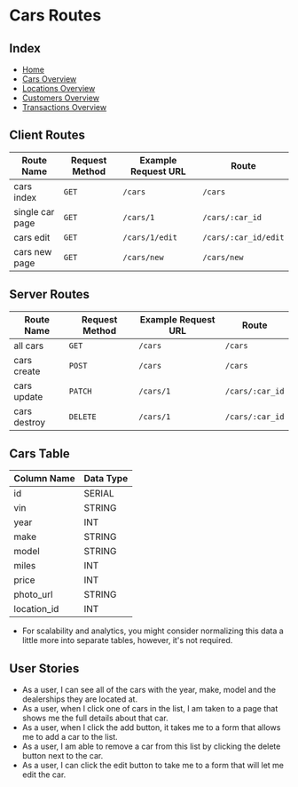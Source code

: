 # Cars Routes

## Index

- [Home](/)
- [Cars Overview](/cars_overview.md)
- [Locations Overview](/locations_overview.md)
- [Customers Overview](/customers_overview.md)
- [Transactions Overview](/transactions_overview.md)

## Client Routes

| Route Name      | Request Method | Example Request URL | Route                |
| --------------- | -------------- | ------------------- | -------------------- |
| cars index      | `GET`          | `/cars`             | `/cars`              |
| single car page | `GET`          | `/cars/1`           | `/cars/:car_id`      |
| cars edit       | `GET`          | `/cars/1/edit`      | `/cars/:car_id/edit` |
| cars new page   | `GET`          | `/cars/new`         | `/cars/new`          |

## Server Routes

| Route Name   | Request Method | Example Request URL | Route           |
| ------------ | -------------- | ------------------- | --------------- |
| all cars     | `GET`          | `/cars`             | `/cars`         |
| cars create  | `POST`         | `/cars`             | `/cars`         |
| cars update  | `PATCH`        | `/cars/1`           | `/cars/:car_id` |
| cars destroy | `DELETE`       | `/cars/1`           | `/cars/:car_id` |

## Cars Table

| Column Name | Data Type |
| ----------- | --------- |
| id          | SERIAL    |
| vin         | STRING    |
| year        | INT       |
| make        | STRING    |
| model       | STRING    |
| miles       | INT       |
| price       | INT       |
| photo_url   | STRING    |
| location_id | INT       |

- For scalability and analytics, you might consider normalizing this data a little more into separate tables, however, it's not required.

## User Stories

- As a user, I can see all of the cars with the year, make, model and the dealerships they are located at.
- As a user, when I click one of cars in the list, I am taken to a page that shows me the full details about that car.
- As a user, when I click the add button, it takes me to a form that allows me to add a car to the list.
- As a user, I am able to remove a car from this list by clicking the delete button next to the car.
- As a user, I can click the edit button to take me to a form that will let me edit the car.
